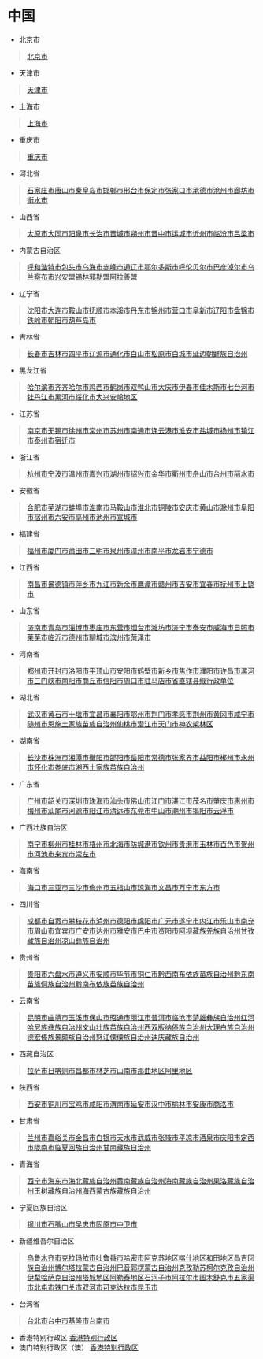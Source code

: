 # 中国
* 北京市
>[北京市](#)
* 天津市
>[天津市](#)
* 上海市
>[上海市](#)
* 重庆市
>[重庆市](#)
* 河北省
>[石家庄市](#)[唐山市](#)[秦皇岛市](#)[邯郸市](#)[邢台市](#)[保定市](#)[张家口市](#)[承德市](#)[沧州市](#)[廊坊市](#)[衡水市](#)
* 山西省
>[太原市](#)[大同市](#)[阳泉市](#)[长治市](#)[晋城市](#)[朔州市](#)[晋中市](#)[运城市](#)[忻州市](#)[临汾市](#)[吕梁市](#)
* 内蒙古自治区
>[呼和浩特市](#)[包头市](#)[乌海市](#)[赤峰市](#)[通辽市](#)[鄂尔多斯市](#)[呼伦贝尔市](#)[巴彦淖尔市](#)[乌兰察布市](#)[兴安盟](#)[锡林郭勒盟](#)[阿拉善盟](#)
* 辽宁省
>[沈阳市](#)[大连市](#)[鞍山市](#)[抚顺市](#)[本溪市](#)[丹东市](#)[锦州市](#)[营口市](#)[阜新市](#)[辽阳市](#)[盘锦市](#)[铁岭市](#)[朝阳市](#)[葫芦岛市](#)
* 吉林省
>[长春市](#)[吉林市](#)[四平市](#)[辽源市](#)[通化市](#)[白山市](#)[松原市](#)[白城市](#)[延边朝鲜族自治州](#)
* 黑龙江省
>[哈尔滨市](#)[齐齐哈尔市](#)[鸡西市](#)[鹤岗市](#)[双鸭山市](#)[大庆市](#)[伊春市](#)[佳木斯市](#)[七台河市](#)[牡丹江市](#)[黑河市](#)[绥化市](#)[大兴安岭地区](#)
* 江苏省
>[南京市](#)[无锡市](#)[徐州市](#)[常州市](#)[苏州市](#)[南通市](#)[连云港市](#)[淮安市](#)[盐城市](#)[扬州市](#)[镇江市](#)[泰州市](#)[宿迁市](#)
* 浙江省
>[杭州市](#)[宁波市](#)[温州市](#)[嘉兴市](#)[湖州市](#)[绍兴市](#)[金华市](#)[衢州市](#)[舟山市](#)[台州市](#)[丽水市](#)
* 安徽省
>[合肥市](#)[芜湖市](#)[蚌埠市](#)[淮南市](#)[马鞍山市](#)[淮北市](#)[铜陵市](#)[安庆市](#)[黄山市](#)[滁州市](#)[阜阳市](#)[宿州市](#)[六安市](#)[亳州市](#)[池州市](#)[宣城市](#)
* 福建省
>[福州市](#)[厦门市](#)[莆田市](#)[三明市](#)[泉州市](#)[漳州市](#)[南平市](#)[龙岩市](#)[宁德市](#)
* 江西省
>[南昌市](#)[景德镇市](#)[萍乡市](#)[九江市](#)[新余市](#)[鹰潭市](#)[赣州市](#)[吉安市](#)[宜春市](#)[抚州市](#)[上饶市](#)
* 山东省
>[济南市](#)[青岛市](#)[淄博市](#)[枣庄市](#)[东营市](#)[烟台市](#)[潍坊市](#)[济宁市](#)[泰安市](#)[威海市](#)[日照市](#)[莱芜市](#)[临沂市](#)[德州市](#)[聊城市](#)[滨州市](#)[菏泽市](#)[](#)
* 河南省
>[郑州市](#)[开封市](#)[洛阳市](#)[平顶山市](#)[安阳市](#)[鹤壁市](#)[新乡市](#)[焦作市](#)[濮阳市](#)[许昌市](#)[漯河市](#)[三门峡市](#)[南阳市](#)[商丘市](#)[信阳市](#)[周口市](#)[驻马店市](#)[省直辖县级行政单位](#)
* 湖北省
>[武汉市](#)[黄石市](#)[十堰市](#)[宜昌市](#)[襄阳市](#)[鄂州市](#)[荆门市](#)[孝感市](#)[荆州市](#)[黄冈市](#)[咸宁市](#)[随州市](#)[恩施土家族苗族自治州](#)[仙桃市](#)[潜江市](#)[天门市](#)[神农架林区](#)
* 湖南省
>[长沙市](#)[株洲市](#)[湘潭市](#)[衡阳市](#)[邵阳市](#)[岳阳市](#)[常德市](#)[张家界市](#)[益阳市](#)[郴州市](#)[永州市](#)[怀化市](#)[娄底市](#)[湘西土家族苗族自治州](#)
* 广东省
>[广州市](#)[韶关市](#)[深圳市](#)[珠海市](#)[汕头市](#)[佛山市](#)[江门市](#)[湛江市](#)[茂名市](#)[肇庆市](#)[惠州市](#)[梅州市](#)[汕尾市](#)[河源市](#)[阳江市](#)[清远市](#)[东莞市](#)[中山市](#)[潮州市](#)[揭阳市](#)[云浮市](#)
* 广西壮族自治区
>[南宁市](#)[柳州市](#)[桂林市](#)[梧州市](#)[北海市](#)[防城港市](#)[钦州市](#)[贵港市](#)[玉林市](#)[百色市](#)[贺州市](#)[河池市](#)[来宾市](#)[崇左市](#)
* 海南省
>[海口市](#)[三亚市](#)[三沙市](#)[儋州市](#)[五指山市](#)[琼海市](#)[文昌市](#)[万宁市](#)[东方市](#)
* 四川省
>[成都市](#)[自贡市](#)[攀枝花市](#)[泸州市](#)[德阳市](#)[绵阳市](#)[广元市](#)[遂宁市](#)[内江市](#)[乐山市](#)[南充市](#)[眉山市](#)[宜宾市](#)[广安市](#)[达州市](#)[雅安市](#)[巴中市](#)[资阳市](#)[阿坝藏族羌族自治州](#)[甘孜藏族自治州](#)[凉山彝族自治州](#)
* 贵州省
>[贵阳市](#)[六盘水市](#)[遵义市](#)[安顺市](#)[毕节市](#)[铜仁市](#)[黔西南布依族苗族自治州](#)[黔东南苗族侗族自治州](#)[黔南布依族苗族自治州](#)
* 云南省
>[昆明市](#)[曲靖市](#)[玉溪市](#)[保山市](#)[昭通市](#)[丽江市](#)[普洱市](#)[临沧市](#)[楚雄彝族自治州](#)[红河哈尼族彝族自治州](#)[文山壮族苗族自治州](#)[西双版纳傣族自治州](#)[大理白族自治州](#)[德宏傣族景颇族自治州](#)[怒江傈僳族自治州](#)[迪庆藏族自治州](#)[](#)
* 西藏自治区
>[拉萨市](#)[日喀则市](#)[昌都市](#)[林芝市](#)[山南市](#)[那曲地区](#)[阿里地区](#)[](#)
* 陕西省
>[西安市](#)[铜川市](#)[宝鸡市](#)[咸阳市](#)[渭南市](#)[延安市](#)[汉中市](#)[榆林市](#)[安康市](#)[商洛市](#)
* 甘肃省
>[兰州市](#)[嘉峪关市](#)[金昌市](#)[白银市](#)[天水市](#)[武威市](#)[张掖市](#)[平凉市](#)[酒泉市](#)[庆阳市](#)[定西市](#)[陇南市](#)[临夏回族自治州](#)[甘南藏族自治州](#)
* 青海省
>[西宁市](#)[海东市](#)[海北藏族自治州](#)[黄南藏族自治州](#)[海南藏族自治州](#)[果洛藏族自治州](#)[玉树藏族自治州](#)[海西蒙古族藏族自治州](#)
* 宁夏回族自治区
>[银川市](#)[石嘴山市](#)[吴忠市](#)[固原市](#)[中卫市](#)
* 新疆维吾尔自治区
>[乌鲁木齐市](#)[克拉玛依市](#)[吐鲁番市](#)[哈密市](#)[阿克苏地区](#)[喀什地区](#)[和田地区](#)[昌吉回族自治州](#)[博尔塔拉蒙古自治州](#)[巴音郭楞蒙古自治州](#)[克孜勒苏柯尔克孜自治州](#)[伊犁哈萨克自治州](#)[塔城地区](#)[阿勒泰地区](#)[石河子市](#)[阿拉尔市](#)[图木舒克市](#)[五家渠市](#)[北屯市](#)[铁门关市](#)[双河市](#)[可克达拉市](#)[昆玉市](#)
* 台湾省
>[台北市](#)[台中市](#)[基隆市](#)[台南市](#)
* 香港特别行政区
[香港特别行政区](#)
* 澳门特别行政区（澳）
[香港特别行政区](#)
